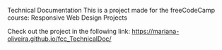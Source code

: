 Technical Documentation
This is a project made for the freeCodeCamp course: Responsive Web Design Projects

Check out the project in the following link: https://mariana-oliveira.github.io/fcc_TechnicalDoc/
